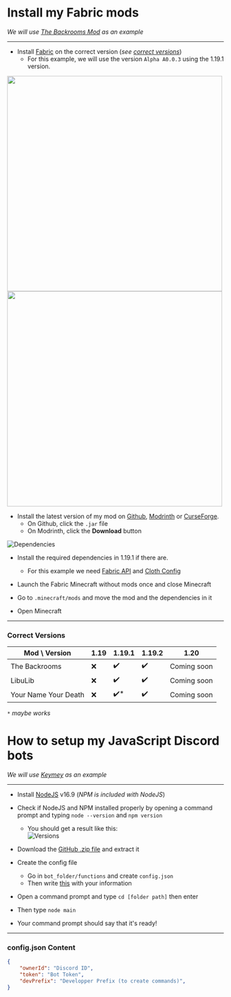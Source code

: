 # Install my Fabric mods
*We will use [The Backrooms Mod](https://github.com/u-lumaa/BackroomsMod) as an example*

***

- Install [Fabric](https://fabricmc.net/use/installer/) on the correct version (*see [correct versions](#correct-versions)*)
  - For this example, we will use the version `Alpha A0.0.3` using the 1.19.1 version.

<img src="https://user-images.githubusercontent.com/93350976/192139538-e5237bf0-53e0-4f44-be0e-2854bbf966ac.png" width=500>  <img src="https://user-images.githubusercontent.com/93350976/192139568-12cfc423-f466-48bb-bd95-7bdfcc8f6560.png" width=500>    
- Install the latest version of my mod on [Github](https://github.com/u-lumaa/BackroomsMod/releases/latest), [Modrinth](https://modrinth.com/mod/backrooms/versions) or [CurseForge](https://www.curseforge.com/minecraft/mc-mods/thebackrooms/files).
  - On Github, click the `.jar` file
  - On Modrinth, click the **Download** button
 
 ![Dependencies](https://user-images.githubusercontent.com/93350976/192139971-3e8bc90e-c04d-4e45-bc01-75143b8c0e83.png)  
- Install the required dependencies in 1.19.1 if there are.
  - For this example we need [Fabric API](https://modrinth.com/mod/fabric-api/versions) and [Cloth Config](https://modrinth.com/mod/cloth-config/versions)

- Launch the Fabric Minecraft without mods once and close Minecraft
- Go to `.minecraft/mods` and move the mod and the dependencies in it
- Open Minecraft

***

### Correct Versions

| Mod \ Version        | 1.19   | 1.19.1  | 1.19.2  | 1.20   |
|----------------------|--------|---------|---------|--------|
| The Backrooms        | ❌    | ✔️      | ✔️      | Coming soon      |
| LibuLib              | ❌    | ✔️      | ✔️      | Coming soon      |
| Your Name Your Death | ❌    | ✔️*     | ✔️      | Coming soon      | 
  
*`*` maybe works*

# How to setup my JavaScript Discord bots
*We will use [Keymey](https://github.com/u-lumaa/Keymey) as an example*

***

- Install [NodeJS](https://nodejs.org/en/download/) v16.9 (*NPM is included with NodeJS*)
- Check if NodeJS and NPM installed properly by opening a command prompt and typing `node --version` and `npm version`
  - You should get a result like this:  
![Versions](https://user-images.githubusercontent.com/93350976/197408646-01520267-3ab9-4cbc-ac10-e91985dd30e3.png)
- Download the [GitHub .zip file](https://github.com/u-lumaa/Keymey/archive/refs/heads/master.zip) and extract it
- Create the config file
  - Go in `bot_folder/functions` and create `config.json`
  - Then write [this](#configjson-content) with your information 


- Open a command prompt and type `cd [folder path]` then enter
- Then type `node main`
- Your command prompt should say that it's ready!

* * *

### config.json Content
```json
{
    "ownerId": "Discord ID",
    "token": "Bot Token",
    "devPrefix": "Developper Prefix (to create commands)",
}
```
